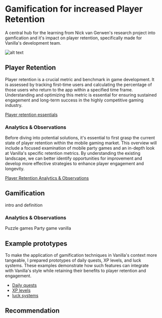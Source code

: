 # Gamification for increased Player Retention
A central hub for the learning from Nick van Gerwen's research project into gamfication and it's impact on player retention, specifically made for Vanilla's development team.

![alt text](https://www.jonathan-petitcolas.com/img/posts/ascii-art-converter/homer.png)

## Player Retention
Player retention is a crucial metric and benchmark in game development. It is assessed by tracking first-time users and calculating the percentage of those users who return to the app within a specified time frame. Understanding and optimizing this metric is essential for ensuring sustained engagement and long-term success in the highly competitive gaming industry.

[Player retention essentials](https://github.com/NickVanGerwen/GamificationForPlayerRetention/blob/Readme/PlayerRetentionInfo.md)

### Analytics & Observations
Before diving into potential solutions, it's essential to first grasp the current state of player retention within the mobile gaming market. This overview will include a focused examination of mobile party games and an in-depth look at Vanilla's specific retention metrics. By understanding the existing landscape, we can better identify opportunities for improvement and develop more effective strategies to enhance player engagement and longevity.

[Player Retention Analytics & Observations](https://github.com/NickVanGerwen/GamificationForPlayerRetention/blob/Readme/PlayerRetentionAnalytics.md)



## Gamification
intro and definition

### Analytics & Observations
Puzzle games
Party game
vanilla

## Example prototypes
To make the application of gamification techniques in Vanilla's context more tangeable, I prepared prototypes of daily quests, XP levels, and luck systems. These examples demonstrate how such features can integrate  with Vanilla's style while retaining their benefits to player retention and engagement.
- [Daily quests]()
- [XP levels]()
- [luck systems]()

## Recommendation

